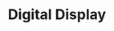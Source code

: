 ---
dateStart: 2013-11-18
dateEnd: 2013-12-02
title: "Digital Display"
venue: "Brandeis University"
organizer:
credit:
city: Waltham
state: MA
country: USA
pdfLink:
venueImages:
---